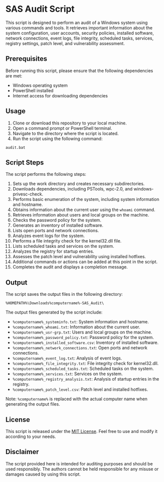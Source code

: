 # SAS Audit Script

This script is designed to perform an audit of a Windows system using various commands and tools. It retrieves important information about the system configuration, user accounts, security policies, installed software, network connections, event logs, file integrity, scheduled tasks, services, registry settings, patch level, and vulnerability assessment.

## Prerequisites

Before running this script, please ensure that the following dependencies are met:

- Windows operating system
- PowerShell installed
- Internet access for downloading dependencies

## Usage

1. Clone or download this repository to your local machine.
2. Open a command prompt or PowerShell terminal.
3. Navigate to the directory where the script is located.
4. Run the script using the following command:

`audit.bat`

## Script Steps

The script performs the following steps:

1. Sets up the work directory and creates necessary subdirectories.
2. Downloads dependencies, including PSTools, wpc-2.0, and windows-privesc-check.
3. Performs basic enumeration of the system, including system information and hostname.
4. Obtains information about the current user using the `whoami` command.
5. Retrieves information about users and local groups on the machine.
6. Checks the password policy for the system.
7. Generates an inventory of installed software.
8. Lists open ports and network connections.
9. Analyzes event logs for the system.
10. Performs a file integrity check for the kernel32.dll file.
11. Lists scheduled tasks and services on the system.
12. Analyzes the registry for startup entries.
13. Assesses the patch level and vulnerability using installed hotfixes.
14. Additional commands or actions can be added at this point in the script.
15. Completes the audit and displays a completion message.

## Output

The script saves the output files in the following directory:

`%HOMEPATH%\Downloads%computername%-SAS_Audit\`

The output files generated by the script include:

- `%computername%_systeminfo.txt`: System information and hostname.
- `%computername%_whoami.txt`: Information about the current user.
- `%computername%_usr-grp.txt`: Users and local groups on the machine.
- `%computername%_password_policy.txt`: Password policy for the system.
- `%computername%_installed_software.csv`: Inventory of installed software.
- `%computername%_network_connections.txt`: Open ports and network connections.
- `%computername%_event_log.txt`: Analysis of event logs.
- `%computername%_file_integrity.txt`: File integrity check for kernel32.dll.
- `%computername%_scheduled_tasks.txt`: Scheduled tasks on the system.
- `%computername%_services.txt`: Services on the system.
- `%computername%_registry_analysis.txt`: Analysis of startup entries in the registry.
- `%computername%_patch_level.csv`: Patch level and installed hotfixes.

Note: `%computername%` is replaced with the actual computer name when generating the output files.

## License

This script is released under the [MIT License](LICENSE). Feel free to use and modify it according to your needs.

## Disclaimer

The script provided here is intended for auditing purposes and should be used responsibly. The authors cannot be held responsible for any misuse or damages caused by using this script.
